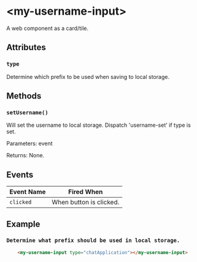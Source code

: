 # &lt;my-username-input&gt;

A web component as a card/tile. 

## Attributes

### `type`

Determine which prefix to be used when saving to local storage.

## Methods

### `setUsername()`

Will set the username to local storage. Dispatch 'username-set' if type is set.

Parameters: event

Returns: None.

## Events

| Event Name | Fired When |
|------------|------------|
| `clicked`| When button is clicked.

## Example

### `Determine what prefix should be used in local storage.`

```html
    <my-username-input type="chatApplication"></my-username-input>
```